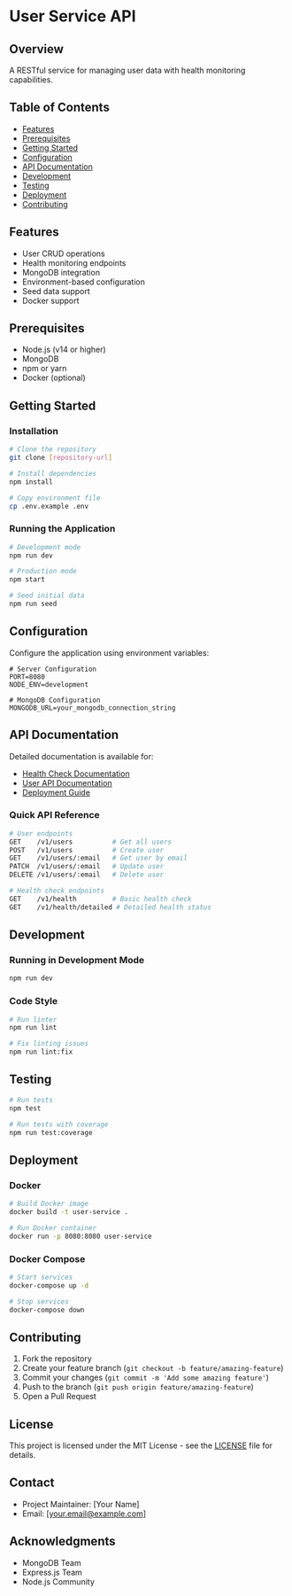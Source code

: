 # User Service API

## Overview

A RESTful service for managing user data with health monitoring capabilities.

## Table of Contents

- [Features](#features)
- [Prerequisites](#prerequisites)
- [Getting Started](#getting-started)
- [Configuration](#configuration)
- [API Documentation](#api-documentation)
- [Development](#development)
- [Testing](#testing)
- [Deployment](#deployment)
- [Contributing](#contributing)

## Features

- User CRUD operations
- Health monitoring endpoints
- MongoDB integration
- Environment-based configuration
- Seed data support
- Docker support

## Prerequisites

- Node.js (v14 or higher)
- MongoDB
- npm or yarn
- Docker (optional)

## Getting Started

### Installation

```bash
# Clone the repository
git clone [repository-url]

# Install dependencies
npm install

# Copy environment file
cp .env.example .env
```

### Running the Application

```bash
# Development mode
npm run dev

# Production mode
npm start

# Seed initial data
npm run seed
```

## Configuration

Configure the application using environment variables:

```env
# Server Configuration
PORT=8080
NODE_ENV=development

# MongoDB Configuration
MONGODB_URL=your_mongodb_connection_string
```

## API Documentation

Detailed documentation is available for:

- [Health Check Documentation](./docs/health-check.md)
- [User API Documentation](./docs/user-api.md)
- [Deployment Guide](./docs/deployment.md)

### Quick API Reference

```bash
# User endpoints
GET    /v1/users          # Get all users
POST   /v1/users          # Create user
GET    /v1/users/:email   # Get user by email
PATCH  /v1/users/:email   # Update user
DELETE /v1/users/:email   # Delete user

# Health check endpoints
GET    /v1/health         # Basic health check
GET    /v1/health/detailed # Detailed health status
```

## Development

### Running in Development Mode

```bash
npm run dev
```

### Code Style

```bash
# Run linter
npm run lint

# Fix linting issues
npm run lint:fix
```

## Testing

```bash
# Run tests
npm test

# Run tests with coverage
npm run test:coverage
```

## Deployment

### Docker

```bash
# Build Docker image
docker build -t user-service .

# Run Docker container
docker run -p 8080:8080 user-service
```

### Docker Compose

```bash
# Start services
docker-compose up -d

# Stop services
docker-compose down
```

## Contributing

1. Fork the repository
2. Create your feature branch (`git checkout -b feature/amazing-feature`)
3. Commit your changes (`git commit -m 'Add some amazing feature'`)
4. Push to the branch (`git push origin feature/amazing-feature`)
5. Open a Pull Request

## License

This project is licensed under the MIT License - see the [LICENSE](LICENSE) file for details.

## Contact

- Project Maintainer: [Your Name]
- Email: [your.email@example.com]

## Acknowledgments

- MongoDB Team
- Express.js Team
- Node.js Community
